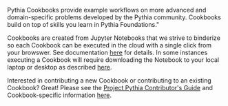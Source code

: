 Pythia Cookbooks provide example workflows on more advanced and domain-specific problems developed by the Pythia community. Cookbooks build on top of skills you learn in Pythia Foundations."

Cookbooks are created from Jupyter Notebooks that we strive to binderize so each Cookbook can be executed in the cloud with a single click from your browswer. See documentation [here](https://foundations.projectpythia.org/preamble/how-to-use.html#interacting-with-jupyter-notebooks-in-the-cloud-via-binder) for details. In some instances executing a Cookbook will require downloading the Notebook to your local laptop or desktop as described [here](https://foundations.projectpythia.org/preamble/how-to-use.html#interacting-with-jupyter-books-locally).

Interested in contributing a new Cookbook or contributing to an existing Cookbook? Great! Please see the [Project Pythia Contributor's Guide](https://projectpythia.org/contributing.html) and Cookbook-specific information [here]([https://github.com/ProjectPythia/.github/blob/main/CONTRIBUTING.md](https://github.com/ProjectPythia/cookbook-template)).
